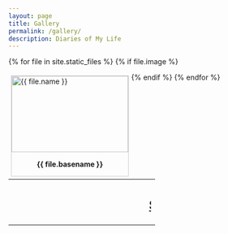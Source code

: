 ```yaml
---
layout: page
title: Gallery
permalink: /gallery/
description: Diaries of My Life
---
```



{% for file in site.static_files %}
{% if file.image %}
<div style = " margin: 5px;
    border: 1px solid #ccc;
    float: left;
    overflow: auto;
     width: auto;">
  
  <a target="_blank" href="{{ file.path }}">

   <img src="../{{ file.path }}" alt="{{ file.name }}" width="230" height="150 ">
</a>
    <div style=" padding: 15px;
    text-align: center" ><b>{{ file.basename }}</b>
</div></div>
{% endif %}
{% endfor %}


<br>
<table>
	<tr>
		<td>
<h2 align="center"><marquee> <u>Stay tune for more fun!</u> </marquee></h2></td>


</tr></table>